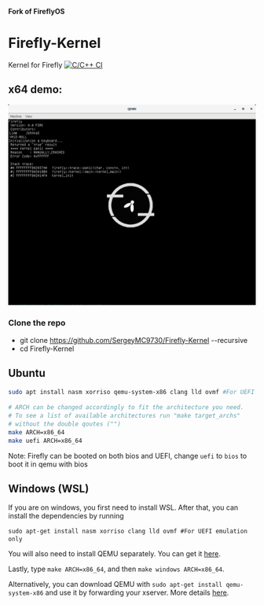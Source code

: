 **Fork of FireflyOS**

# Firefly-Kernel
Kernel for Firefly
[![C/C++ CI](https://github.com/SergeyMC9730/Firefly-Kernel/actions/workflows/c-cpp.yml/badge.svg)](https://github.com/SergeyMC9730/Firefly-Kernel/actions/workflows/c-cpp.yml)

## x64 demo:
![Firefly](docs/2021-09-12_101703.png)

### Clone the repo 
 * git clone https://github.com/SergeyMC9730/Firefly-Kernel --recursive
 * cd Firefly-Kernel

## Ubuntu 

```bash
sudo apt install nasm xorriso qemu-system-x86 clang lld ovmf #For UEFI emulation only
```

```bash
# ARCH can be changed accordingly to fit the architecture you need.
# To see a list of available architectures run "make target_archs"
# without the double qoutes ("")
make ARCH=x86_64
make uefi ARCH=x86_64
```
Note: Firefly can be booted on both bios and UEFI, change `uefi` to `bios` to boot it in qemu with bios


## Windows (WSL)

If you are on windows, you first need to install WSL. After that, you can install the dependencies by running 

```
sudo apt-get install nasm xorriso clang lld ovmf #For UEFI emulation only
```

You will also need to install QEMU separately. You can get it [here](https://www.qemu.org/download/).

Lastly, type `make ARCH=x86_64`, and then `make windows ARCH=x86_64`.

Alternatively, you can download QEMU with `sudo apt-get install qemu-system-x86` and use it by forwarding your xserver. More details [here](https://stackoverflow.com/questions/61110603/how-to-set-up-working-x11-forwarding-on-wsl2).

